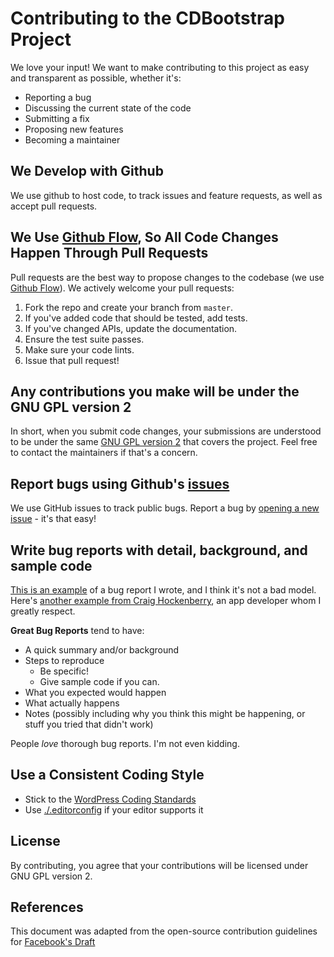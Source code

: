 # Contributing to the CDBootstrap Project
We love your input! We want to make contributing to this project as easy and transparent as possible, whether it's:

- Reporting a bug
- Discussing the current state of the code
- Submitting a fix
- Proposing new features
- Becoming a maintainer

## We Develop with Github
We use github to host code, to track issues and feature requests, as well as accept pull requests.

## We Use [Github Flow](https://guides.github.com/introduction/flow/index.html), So All Code Changes Happen Through Pull Requests
Pull requests are the best way to propose changes to the codebase (we use [Github Flow](https://guides.github.com/introduction/flow/index.html)). We actively welcome your pull requests:

1. Fork the repo and create your branch from `master`.
2. If you've added code that should be tested, add tests.
3. If you've changed APIs, update the documentation.
4. Ensure the test suite passes.
5. Make sure your code lints.
6. Issue that pull request!

## Any contributions you make will be under the GNU GPL version 2
In short, when you submit code changes, your submissions are understood to be under the same [GNU GPL version 2](https://opensource.org/licenses/GPL-2.0) that covers the project. Feel free to contact the maintainers if that's a concern.

## Report bugs using Github's [issues](https://github.com/cdbootstrap/cdbootstrap/issues)
We use GitHub issues to track public bugs. Report a bug by [opening a new issue](https://github.com/cdbootstrap/cdbootstrap/issues/new) - it's that easy!

## Write bug reports with detail, background, and sample code
[This is an example](http://stackoverflow.com/q/12488905/180626) of a bug report I wrote, and I think it's not a bad model. Here's [another example from Craig Hockenberry](http://www.openradar.me/11905408), an app developer whom I greatly respect.

**Great Bug Reports** tend to have:

- A quick summary and/or background
- Steps to reproduce
  - Be specific!
  - Give sample code if you can.
- What you expected would happen
- What actually happens
- Notes (possibly including why you think this might be happening, or stuff you tried that didn't work)

People *love* thorough bug reports. I'm not even kidding.

## Use a Consistent Coding Style

* Stick to the [WordPress Coding Standards](https://make.wordpress.org/core/handbook/best-practices/coding-standards/)
* Use [./.editorconfig](https://github.com/understrap/understrap/blob/master/.editorconfig) if your editor supports it
<!-- * You can try running `npm run lint` for style unification -->

## License
By contributing, you agree that your contributions will be licensed under GNU GPL version 2.

## References
This document was adapted from the open-source contribution guidelines for [Facebook's Draft](https://github.com/facebook/draft-js/blob/a9316a723f9e918afde44dea68b5f9f39b7d9b00/CONTRIBUTING.md)
